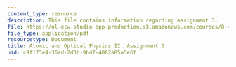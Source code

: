 ```yaml
---
content_type: resource
description: This file contains information regarding assignment 3.
file: https://ol-ocw-studio-app-production.s3.amazonaws.com/courses/8-422-atomic-and-optical-physics-ii-spring-2013/c9f173e436ad2d3b9bd74082a85a5e6f_MIT8_422S13_hw3.pdf
file_type: application/pdf
resourcetype: Document
title: Atomic and Optical Physics II, Assignment 3
uid: c9f173e4-36ad-2d3b-9bd7-4082a85a5e6f
---
```

